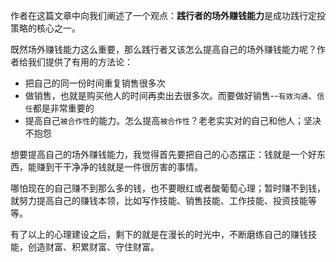 <style>
.blockquote {
   margin-left:0.6em !important;
   padding:0.5em 1.2em !important;
   border-left:3px solid rgba(15,148,136,1) !important;
   width:560px !important;
   box-sizing:border-box !important;
   background-color:rgba(15,148,136,0.1) !important;
   color:#666 !important
}
</style>

作者在这篇文章中向我们阐述了一个观点：**践行者的场外赚钱能力**是成功践行定投策略的核心之一。

既然场外赚钱能力这么重要，那么践行者又该怎么提高自己的场外赚钱能力呢？作者给我们提供了有用的方法论：

- 把自己的同一份时间重复销售很多次
- 做销售，也就是购买他人的时间再卖出去很多次。而要做好销售--`有效沟通`、`信任`都是非常重要的
- 提高自己`被合作性`的能力。怎么提高`被合作性`？老老实实对的自己和他人；坚决不抱怨

想要提高自己的场外赚钱能力，我觉得首先要把自己的心态摆正：钱就是一个好东西，能赚到干干净净的钱就是一件很厉害的事情。

哪怕现在的自己赚不到那么多的钱，也不要眼红或者酸葡萄心理；暂时赚不到钱，就努力提高自己的赚钱本领，比如写作技能、销售技能、工作技能、投资技能等等。

有了以上的心理建设之后，剩下的就是在漫长的时光中，不断磨练自己的赚钱技能，创造财富、积累财富、守住财富。
